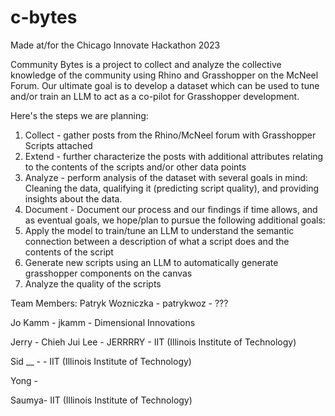 # c-bytes
Made at/for the Chicago Innovate Hackathon 2023

Community Bytes is a project to collect and analyze the collective knowledge of the community using Rhino and Grasshopper on the McNeel Forum.  Our ultimate goal is to develop a dataset which can be used to tune and/or train an LLM to act as a co-pilot for Grasshopper development.  

Here's the steps we are planning:

1. Collect - gather posts from the Rhino/McNeel forum with Grasshopper Scripts attached 
2. Extend - further characterize the posts with additional attributes relating to the contents of the scripts and/or other data points
3. Analyze - perform analysis of the dataset with several goals in mind: Cleaning the data, qualifying it (predicting script quality), and providing insights about the data.
4. Document - Document our process and our findings
if time allows, and as eventual goals, we hope/plan to pursue the following additional goals:
5. Apply the model to train/tune an LLM to understand the semantic connection between a description of what a script does and the contents of the script
6. Generate new scripts using an LLM to automatically generate grasshopper components on the canvas
7. Analyze the quality of the scripts 

Team Members:
Patryk Wozniczka - patrykwoz - ???

Jo Kamm - jkamm - Dimensional Innovations

Jerry - Chieh Jui Lee - JERRRRY - IIT (Illinois Institute of Technology) 

Sid __ - - IIT (Illinois Institute of Technology)

Yong - 

Saumya- IIT (Illinois Institute of Technology) 
